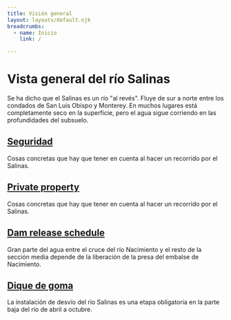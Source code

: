 ```yaml
---
title: Visión general
layout: layouts/default.njk
breadcrumbs:
  - name: Inicio
    link: /

---
```



# Vista general del río Salinas

Se ha dicho que el Salinas es un río "al revés". Fluye de sur a norte entre los condados de San Luis Obispo y Monterey. En muchos lugares está completamente seco en la superficie, pero el agua sigue corriendo en las profundidades del subsuelo.

## [Seguridad](/overview/safety)

Cosas concretas que hay que tener en cuenta al hacer un recorrido por el Salinas.

## [Private property](/overview/private-property)

Cosas concretas que hay que tener en cuenta al hacer un recorrido por el Salinas.

## [Dam release schedule](/overview/dam-release)

Gran parte del agua entre el cruce del río Nacimiento y el resto de la sección media depende de la liberación de la presa del embalse de Nacimiento.

## [Dique de goma](/overview/rubber-dam)

La instalación de desvío del río Salinas es una etapa obligatoria en la parte baja del río de abril a octubre.

